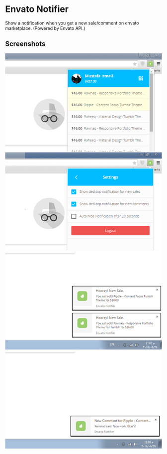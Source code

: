 # Envato Notifier
Show a notification when you get a new sale/comment on envato marketplace. (Powered by Envato API.)


## Screenshots
![screenshots](/screenshots/1.png)
![screenshots](/screenshots/2.png)
![screenshots](/screenshots/3.png)
![screenshots](/screenshots/4.png)

